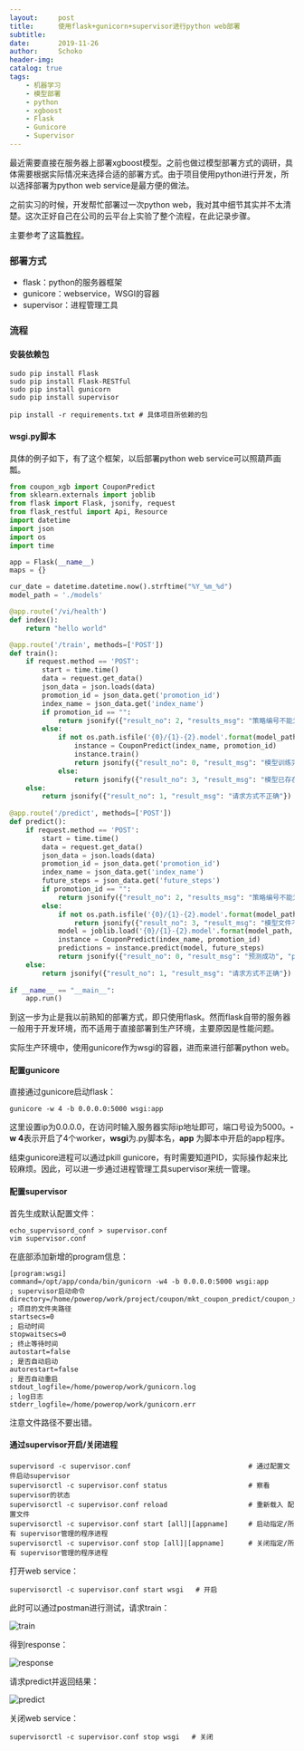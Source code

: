 ```yaml
---
layout:     post
title:      使用flask+gunicorn+supervisor进行python web部署
subtitle:   
date:       2019-11-26
author:     Schoko
header-img: 
catalog: true
tags:
    - 机器学习
    - 模型部署
    - python
    - xgboost
    - Flask
    - Gunicore
    - Supervisor
---
```


最近需要直接在服务器上部署xgboost模型。之前也做过模型部署方式的调研，具体需要根据实际情况来选择合适的部署方式。由于项目使用python进行开发，所以选择部署为python web service是最方便的做法。

之前实习的时候，开发帮忙部署过一次python web，我对其中细节其实并不太清楚。这次正好自己在公司的云平台上实验了整个流程，在此记录步骤。

主要参考了这篇[教程](https://juejin.im/post/5a30f7f0f265da43346fe8b5)。

### 部署方式

- flask：python的服务器框架
- gunicore：webservice，WSGI的容器
- supervisor：进程管理工具

### 流程

#### 安装依赖包

```shell
sudo pip install Flask
sudo pip install Flask-RESTful
sudo pip install gunicorn
sudo pip install supervisor

pip install -r requirements.txt # 具体项目所依赖的包
```

#### wsgi.py脚本

具体的例子如下，有了这个框架，以后部署python web service可以照葫芦画瓢。

```python
from coupon_xgb import CouponPredict
from sklearn.externals import joblib
from flask import Flask, jsonify, request
from flask_restful import Api, Resource
import datetime
import json
import os
import time

app = Flask(__name__)
maps = {}

cur_date = datetime.datetime.now().strftime("%Y_%m_%d")
model_path = './models'

@app.route('/vi/health')
def index():
    return "hello world"

@app.route('/train', methods=['POST'])
def train():
    if request.method == 'POST':
        start = time.time()
        data = request.get_data()
        json_data = json.loads(data)
        promotion_id = json_data.get('promotion_id')
        index_name = json_data.get('index_name')
        if promotion_id == "":
            return jsonify({"result_no": 2, "results_msg": "策略编号不能为空"})
        else:
            if not os.path.isfile('{0}/{1}-{2}.model'.format(model_path, promotion_id, cur_date)):
                instance = CouponPredict(index_name, promotion_id)
                instance.train()
                return jsonify({"result_no": 0, "result_msg": "模型训练完成", "time(s)": round(time.time()-start, 2)})
            else:
                return jsonify({"result_no": 3, "result_msg": "模型已存在"})
    else:
        return jsonify({"result_no": 1, "result_msg": "请求方式不正确"})
           
@app.route('/predict', methods=['POST'])
def predict():
    if request.method == 'POST':
        start = time.time()
        data = request.get_data()
        json_data = json.loads(data)
        promotion_id = json_data.get('promotion_id')
        index_name = json_data.get('index_name')
        future_steps = json_data.get('future_steps')
        if promotion_id == "":
            return jsonify({"result_no": 2, "results_msg": "策略编号不能为空"})
        else:
            if not os.path.isfile('{0}/{1}-{2}.model'.format(model_path, promotion_id, cur_date)):
                return jsonify({"result_no": 3, "result_msg": "模型文件不存在"})
            model = joblib.load('{0}/{1}-{2}.model'.format(model_path, promotion_id, cur_date))
            instance = CouponPredict(index_name, promotion_id)
            predictions = instance.predict(model, future_steps)
            return jsonify({"result_no": 0, "result_msg": "预测成功", "predictions": predictions,"time(s)": round(time.time()-start, 2)})
    else:
        return jsonify({"result_no": 1, "result_msg": "请求方式不正确"})
    
if __name__ == "__main__":
    app.run()
```

到这一步为止是我以前熟知的部署方式，即只使用flask。然而flask自带的服务器一般用于开发环境，而不适用于直接部署到生产环境，主要原因是性能问题。

实际生产环境中，使用gunicore作为wsgi的容器，进而来进行部署python web。

#### 配置gunicore

直接通过gunicore启动flask：

```shell
gunicore -w 4 -b 0.0.0.0:5000 wsgi:app
```

这里设置ip为0.0.0.0，在访问时输入服务器实际ip地址即可，端口号设为5000。**-w 4**表示开启了4个worker，**wsgi**为.py脚本名，**app**
为脚本中开启的app程序。

结束gunicore进程可以通过pkill gunicore，有时需要知道PID，实际操作起来比较麻烦。因此，可以进一步通过进程管理工具supervisor来统一管理。

#### 配置supervisor

首先生成默认配置文件：

```shell
echo_supervisord_conf > supervisor.conf
vim supervisor.conf
```

在底部添加新增的program信息：

```editorconfig
[program:wsgi]
command=/opt/app/conda/bin/gunicorn -w4 -b 0.0.0.0:5000 wsgi:app                        ; supervisor启动命令
directory=/home/powerop/work/project/coupon/mkt_coupon_predict/coupon_xgboost           ; 项目的文件夹路径
startsecs=0                                                                             ; 启动时间
stopwaitsecs=0                                                                          ; 终止等待时间
autostart=false                                                                         ; 是否自动启动
autorestart=false                                                                       ; 是否自动重启
stdout_logfile=/home/powerop/work/gunicorn.log                                          ; log日志
stderr_logfile=/home/powerop/work/gunicorn.err  
```

注意文件路径不要出错。

#### 通过supervisor开启/关闭进程

```shell
supervisord -c supervisor.conf                             # 通过配置文件启动supervisor
supervisorctl -c supervisor.conf status                    # 察看supervisor的状态
supervisorctl -c supervisor.conf reload                    # 重新载入 配置文件
supervisorctl -c supervisor.conf start [all]|[appname]     # 启动指定/所有 supervisor管理的程序进程
supervisorctl -c supervisor.conf stop [all]|[appname]      # 关闭指定/所有 supervisor管理的程序进程
```

打开web service：

```shell
supervisorctl -c supervisor.conf start wsgi   # 开启
```

此时可以通过postman进行测试，请求train：

![train](/img/post-pythonweb-pic1.PNG)

得到response：

![response](/img/post-pythonweb-pic2.PNG)

请求predict并返回结果：

![predict](/img/post-pythonweb-pic3.PNG)

关闭web service：

```shell
supervisorctl -c supervisor.conf stop wsgi   # 关闭
```



